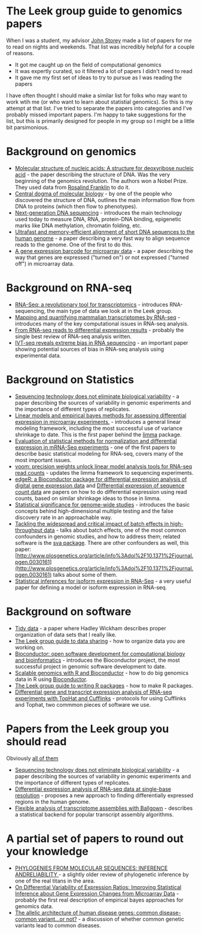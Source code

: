 The Leek group guide to genomics papers 
==============

When I was a student, my advisor [John Storey](http://www.genomine.org/) made a list of papers for me to read on nights and weekends. That list was incredibly helpful for a couple of reasons. 

* It got me caught up on the field of computational genomics
* It was expertly curated, so it filtered a lot of papers I didn't need to read
* It gave me my first set of ideas to try to pursue as I was reading the papers

I have often thought I should make a similar list for folks who may want to work wtih me (or who want to learn about statistial genomics). So this is my attempt at that list. I've tried to separate the papers into categories and I've probably missed important papers. I'm happy to take suggestions for the list, but this is primarily designed for people in my group so I might be a little bit parsimonious. 



Background on genomics
=====================

* [Molecular structure of nucleic acids: A structure for deoxyribose nucleic acid](http://www.nature.com/scitable/content/molecular-structure-of-nucleic-acids-a-structure-13997975) - the paper describing the structure of DNA. Was the very beginning of the genomics revolution. The authors won a Nobel Prize. They used data from [Rosalind Franklin](http://www.goodreads.com/book/show/326851.Rosalind_Franklin) to do it. 
* [Central dogma of molecular biology](http://www.nature.com/nature/focus/crick/pdf/crick227.pdf) - by one of the people who discovered the structure of DNA, outlines the main information flow from DNA to proteins (which then flow to phenotypes). 
* [Next-generation DNA sequencing](http://www.nature.com/nbt/journal/v26/n10/full/nbt1486.html) - introduces the main technology used today to measure DNA, RNA, protein-DNA binding, epigenetic marks like DNA methylation, chromatin folding, etc. 
* [Ultrafast and memory-efficient alignment of short DNA sequences to the human genome](http://genomebiology.com/2009/10/3/r25) - a paper describing a very fast way to align sequence reads to the genome. One of the first to do this. 
* [A gene expression barcode for microarray data](http://www.ncbi.nlm.nih.gov/pmc/articles/PMC3154617/) - a paper describing the way that genes are expressed ("turned on") or not expressed ("turned off") in microarray data. 

Background on RNA-seq
======================

* [RNA-Seq: a revolutionary tool for transcriptomics](http://www.nature.com/nrg/journal/v10/n1/full/nrg2484.html) - introduces RNA-sequencing, the main type of data we look at in the Leek group. 
* [Mapping and quantifying mammalian transcriptomes by RNA-seq](http://www.nature.com/nmeth/journal/v5/n7/abs/nmeth.1226.html) - introduces many of the key computational issues in RNA-seq analysis. 
* [From RNA-seq reads to differential expression results](http://genomebiology.com/2010/11/12/220) - probably the single best review of RNA-seq analysis written. 
* [IVT-seq reveals extreme bias in RNA sequencing](http://genomebiology.com/2014/15/6/R86) - an important paper showing potential sources of bias in RNA-seq analysis using experimental data. 





Background on Statistics
=========================

* [Sequencing technology does not eliminate biological variability](http://biostat.jhsph.edu/~jleek/papers/seqvar.pdf) - a paper describing the sources of variability in genomic experiments and the importance of different types of replicates.
* [Linear models and empirical bayes methods for assessing differential expression in microarray experiments.](http://www.ncbi.nlm.nih.gov/pubmed/16646809) - introduces a general linear modeling framework, including the most successful use of variance shrinkage to date. This is the first paper behind the [limma](http://www.bioconductor.org/packages/release/bioc/html/limma.html) package. 
* [Evaluation of statistical methods for normalization and differential expression in mRNA-Seq experiments](http://www.biomedcentral.com/1471-2105/11/94) - one of the first papers to describe basic statistical modeling for RNA-seq, covers many of the most important issues. 
* [voom: precision weights unlock linear model analysis tools for RNA-seq read counts](http://genomebiology.com/2014/15/2/R29) - updates the limma framework to sequencing experiments.
* [edgeR: a Bioconductor package for differential expression analysis of digital gene expression data](http://www.ncbi.nlm.nih.gov/pmc/articles/PMC2796818/) and [Differential expression of sequence count data](http://www.biomedcentral.com/content/pdf/gb-2010-11-10-r106.pdf) are papers on how to do differential expression using read counts, based on similar shrinkage ideas to those in limma. 
* [Statistical significance for genome-wide studies](http://www.pnas.org/content/100/16/9440.abstract) - introduces the basic concepts behind high-dimensional multiple testing and the false discovery rate in an approachable way. 
* [Tackling the widespread and critical impact of batch effects in high-throughput data](http://www.nature.com/nrg/journal/v11/n10/full/nrg2825.html) - talks about batch effects, one of the most common confounders in genomic studies, and how to address them; related software is the [sva package](http://www.bioconductor.org/packages/release/bioc/html/sva.html). There are other confounders as well, this paper: [http://www.plosgenetics.org/article/info%3Adoi%2F10.1371%2Fjournal.pgen.0030161](http://www.plosgenetics.org/article/info%3Adoi%2F10.1371%2Fjournal.pgen.0030161) talks about some of them. 
* [Statistical inferences for isoform expression in RNA-Seq](http://bioinformatics.oxfordjournals.org/content/25/8/1026.full.pdf) - a very useful paper for defining a model or isoform expression in RNA-seq. 


Background on software
=====================

* [Tidy data](http://vita.had.co.nz/papers/tidy-data.pdf) - a paper where Hadley Wickham describes proper organization of data sets that I really like. 
* [The Leek group guide to data sharing](https://github.com/jtleek/datasharing) - how to organize data you are working on. 
* [Bioconductor: open software development for computational biology and bioinformatics](http://genomebiology.com/content/5/10/R80) - introduces the Bioconductor project, the most successful project in genomic software development to date. 
* [Scalable genomics with R and Bioconductor](http://arxiv.org/pdf/1409.2864v1.pdf) - how to do big genomics data in R using [Bioconductor](http://bioconductor.org/). 
* [The Leek group guide to writing R packages](https://github.com/jtleek/rpackages) - how to make R packages. 
* [Differential gene and transcript expression analysis of RNA-seq experiments with TopHat and Cufflinks](http://www.nature.com/nprot/journal/v7/n3/abs/nprot.2012.016.html) - protocols for using Cufflinks and Tophat, two commmon pieces of software we use. 

Papers from the Leek group you should read
=====================

Obviously [all of them](http://jtleek.com/papers/)

* [Sequencing technology does not eliminate biological variability](http://biostat.jhsph.edu/~jleek/papers/seqvar.pdf) - a paper describing the sources of variability in genomic experiments and the importance of different types of replicates.
* [Differential expression analysis of RNA-seq data at single-base resolution](http://biostatistics.oxfordjournals.org/content/early/2014/01/06/biostatistics.kxt053.short) - proposes a new approach to finding differentially expressed regions in the human genome. 
* [Flexible analysis of transcriptome assemblies with Ballgown](http://biorxiv.org/content/biorxiv/early/2014/09/05/003665.full.pdf) - describes a statistical backend for popular transcript assembly algorithms. 




A partial set of papers to round out your knowledge
=====================

* [PHYLOGENIES FROM MOLECULAR SEQUENCES: INFERENCE ANDRELIABILITY ](http://www.annualreviews.org/doi/pdf/10.1146/annurev.ge.22.120188.002513) - a slightly older review of phylogenetic inference by one of the real titans in the area. 
* [On Differential Variability of Expression Ratios: Improving Statistical Inference about Gene Expression Changes from Microarray Data](http://online.liebertpub.com/doi/abs/10.1089/106652701300099074) - probably the first real description of empirical bayes approaches for genomics data. 
* [The allelic architecture of human disease genes: common disease-common variant...or not?](http://www.ncbi.nlm.nih.gov/pubmed/12351577) - a discussion of whether common genetic variants lead to common diseases. 
